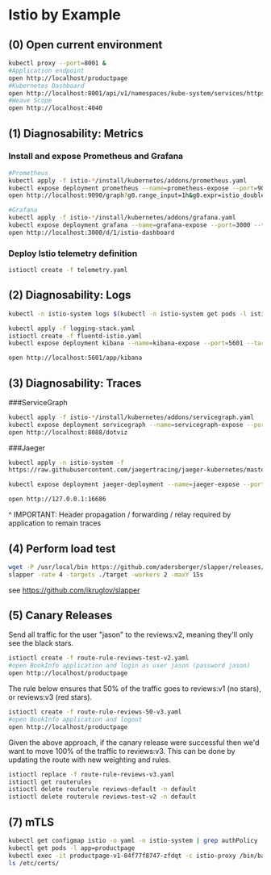 # Istio by Example

## (0) Open current environment
```sh
kubectl proxy --port=8001 &
#Application endpoint
open http://localhost/productpage
#Kubernetes Dashboard
open http://localhost:8001/api/v1/namespaces/kube-system/services/https:kubernetes-dashboard:/proxy/#!/login
#Weave Scope
open http://localhost:4040
```

## (1) Diagnosability: Metrics

### Install and expose Prometheus and Grafana

```sh
#Prometheus
kubectl apply -f istio-*/install/kubernetes/addons/prometheus.yaml
kubectl expose deployment prometheus --name=prometheus-expose --port=9090 --target-port=9090 --type=LoadBalancer -n=istio-system
open http://localhost:9090/graph?g0.range_input=1h&g0.expr=istio_double_request_count&g0.tab=0

#Grafana
kubectl apply -f istio-*/install/kubernetes/addons/grafana.yaml
kubectl expose deployment grafana --name=grafana-expose --port=3000 --target-port=3000 --type=LoadBalancer -n=istio-system
open http://localhost:3000/d/1/istio-dashboard
```

### Deploy Istio telemetry definition

```sh
istioctl create -f telemetry.yaml
```

## (2) Diagnosability: Logs
```sh
kubectl -n istio-system logs $(kubectl -n istio-system get pods -l istio=mixer -o jsonpath='{.items[0].metadata.name}') mixer | grep \"instance\":\"newlog.logentry.istio-system\"

kubectl apply -f logging-stack.yaml
istioctl create -f fluentd-istio.yaml
kubectl expose deployment kibana --name=kibana-expose --port=5601 --target-port=5601 --type=LoadBalancer -n=logging

open http://localhost:5601/app/kibana
```
## (3) Diagnosability: Traces

###ServiceGraph
```sh
kubectl apply -f istio-*/install/kubernetes/addons/servicegraph.yaml
kubectl expose deployment servicegraph --name=servicegraph-expose --port=8088 --target-port=8088 --type=LoadBalancer -n=istio-system
open http://localhost:8088/dotviz
```

###Jaeger
```sh
kubectl apply -n istio-system -f 
https://raw.githubusercontent.com/jaegertracing/jaeger-kubernetes/master/all-in-one/jaeger-all-in-one-template.yml

kubectl expose deployment jaeger-deployment --name=jaeger-expose --port=16686 --target-port=16686 --type=LoadBalancer -n=istio-system

open http://127.0.0.1:16686
```

^
IMPORTANT: Header propagation / forwarding / relay required by application to remain traces

## (4) Perform load test

```sh
wget -P /usr/local/bin https://github.com/adersberger/slapper/releases/download/0.1/slapper
slapper -rate 4 -targets ./target -workers 2 -maxY 15s
```
see https://github.com/ikruglov/slapper

## (5) Canary Releases

Send all traffic for the user "jason" to the reviews:v2, meaning they'll only see the black stars.

```sh
istioctl create -f route-rule-reviews-test-v2.yaml
#open BookInfo application and login as user jason (password jason)
open http://localhost/productpage
```

The rule below ensures that 50% of the traffic goes to reviews:v1 (no stars), or reviews:v3 (red stars).

```sh
istioctl create -f route-rule-reviews-50-v3.yaml
#open BookInfo application and logout 
open http://localhost/productpage
```

Given the above approach, if the canary release were successful then we'd want to move 100% of the traffic to reviews:v3. This can be done by updating the route with new weighting and rules.

```sh
istioctl replace -f route-rule-reviews-v3.yaml
istioctl get routerules
istioctl delete routerule reviews-default -n default
istioctl delete routerule reviews-test-v2 -n default
```

## (7) mTLS

```sh
kubectl get configmap istio -o yaml -n istio-system | grep authPolicy | head -1
kubectl get pods -l app=productpage
kubectl exec -it productpage-v1-84f77f8747-zfdqt -c istio-proxy /bin/bash
ls /etc/certs/
```